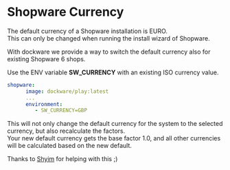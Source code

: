 # Shopware Currency

The default currency of a Shopware installation is EURO.  
This can only be changed when running the install wizard of Shopware.  
  
With dockware we provide a way to switch the default currency also for existing Shopware 6 shops.  
  
Use the ENV variable **SW\_CURRENCY** with an existing ISO currency value.

```yaml
shopware:
      image: dockware/play:latest
      ...
      environment:
         - SW_CURRENCY=GBP
```

This will not only change the default currency for the system to the selected currency, but also recalculate the factors.  
Your new default currency gets the base factor 1.0, and all other currencies will be calculated based on the new default.  
  
Thanks to [Shyim](https://github.com/shyim) for helping with this ;\)

